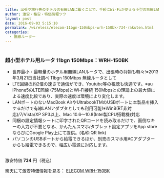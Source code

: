 ```yaml
---
title: 出張や旅行先のホテルの有線LANに繋ぐことで、手軽にWi-Fiが使える小型の無線LANルータ 11bgn 150Mbps：WRH-150BK アウトレット特価734円！
author: 激安・格安・特価情報ツウ
layout: post
date: 2016-09-03 5:15:10
permalink: /wireless/elecom-11bgn-150mbps-wrh-150bk-734-rakuten.html
categories:
  - 無線ルーター
---
```


<div class="img-bg2 img_L">
<a href="http://hb.afl.rakuten.co.jp/hgc/03dad0a3.8366a82c.03dad0a4.f334497d/?pc=http%3A%2F%2Fitem.rakuten.co.jp%2Felecom%2F4953103667631&m=http%3A%2F%2Fm.rakuten.co.jp%2Felecom%2Fi%2F10024400%2F&scid=af_item_img&link_type=pict&ut=eyJwYWdlIjoiaXRlbSIsInR5cGUiOiJwaWN0Iiwic2l6ZSI6IjI0MHgyNDAiLCJuYW0iOjEsIm5hbXAiOiJkb3duIiwiY29tIjoxLCJjb21wIjoiZG93biIsInByaWNlIjoxLCJib3IiOjEsImNvbCI6MCwidGFyIjoxfQ%3D%3D" target="_blank" style="word-wrap:break-word;"  ><img src="http://hbb.afl.rakuten.co.jp/hgb/03dad0a3.8366a82c.03dad0a4.f334497d/?me_id=1193217&item_id=10024400&m=https%3A%2F%2Fthumbnail.image.rakuten.co.jp%2F%400_mall%2Felecom%2Fcabinet%2Fs720_02%2Fwrh-150bk_03.jpg%3F_ex%3D80x80&pc=https%3A%2F%2Fthumbnail.image.rakuten.co.jp%2F%400_mall%2Felecom%2Fcabinet%2Fs720_02%2Fwrh-150bk_03.jpg%3F_ex%3D240x240&s=240x240&t=pict" border="0" style="margin:2px" alt="" title=""></a>
</div>

### 超小型ホテル用ルータ 11bgn 150Mbps：WRH-150BK
<!--more-->

* 世界最小・最軽量のホテル用無線LANルータで、出張時の荷物も軽々!※2013年3月21日当社調べ 11bgn 150Mbps 無線ルータとして
* LTE回線の約2倍の速さで通信ができ、Youtube等の視聴も快適です。※au iPhone5のLTE回線 (75Mbps)とWi-Fi接続 150Mbpsとの理論上の最大値による速度比較であり、実際の速度は環境により変化します。
* LANポートのないMacBook AirやUltrabookTMのUSBポートに本製品を挿入するだけで有線LANアダプタとしても利用可能!※Win8(RT非対応)/7/Vista/XP SP3以上、Mac 10.6～10.8(Intel製CPU搭載機)対応
* 同梱の設定情報シートに印字されたQRコードを読み取るだけで、面倒なキーの入力が不要となる、かんたんスマホ/タブレット設定アプリをApp storeならびにGoogle Play上にて提供。(名称:QR link)
* パソコンのUSBポートから給電できるほか、別売のスマホ用ACアダプターからも給電できるので、幅広い電源に対応します。

<br clear="all" />激安特価 <span class="tokka-price"><strong>734</strong></span> 円（税込）

楽天にて激安特価情報を見る： <span class="fs150p"><a href="http://hb.afl.rakuten.co.jp/hgc/03dad0a3.8366a82c.03dad0a4.f334497d/?pc=http%3A%2F%2Fitem.rakuten.co.jp%2Felecom%2F4953103667631&m=http%3A%2F%2Fm.rakuten.co.jp%2Felecom%2Fi%2F10024400%2F&scid=af_item_img&link_type=pict&ut=eyJwYWdlIjoiaXRlbSIsInR5cGUiOiJwaWN0Iiwic2l6ZSI6IjI0MHgyNDAiLCJuYW0iOjEsIm5hbXAiOiJkb3duIiwiY29tIjoxLCJjb21wIjoiZG93biIsInByaWNlIjoxLCJib3IiOjEsImNvbCI6MCwidGFyIjoxfQ%3D%3D" target="_blank">ELECOM WRH-150BK</a></span>
